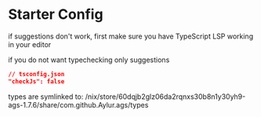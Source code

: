 
# Starter Config

if suggestions don't work, first make sure
you have TypeScript LSP working in your editor

if you do not want typechecking only suggestions

```json
// tsconfig.json
"checkJs": false
```

types are symlinked to:
/nix/store/60dqjb2glz06da2rqnxs30b8n1y30yh9-ags-1.7.6/share/com.github.Aylur.ags/types
